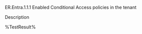 ER.Entra.1.1.1 Enabled Conditional Access policies in the tenant

Description

<!--- Results --->
%TestResult%